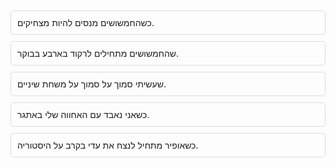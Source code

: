 <div style="border: 1px solid #ddd; padding: 10px; border-radius: 5px; margin: 10px 0;">
    כשהחמשושים מנסים להיות מצחיקים.
</div>
<div style="border: 1px solid #ddd; padding: 10px; border-radius: 5px; margin: 10px 0;">
    שהחמשושים מתחילים לרקוד בארבע בבוקר.
</div>
<div style="border: 1px solid #ddd; padding: 10px; border-radius: 5px; margin: 10px 0;">
    שעשיתי סמוך על סמוך על משחת שיניים.
</div>
<div style="border: 1px solid #ddd; padding: 10px; border-radius: 5px; margin: 10px 0;">
    כשאני נאבד עם האחווה שלי באתגר.
</div>
<div style="border: 1px solid #ddd; padding: 10px; border-radius: 5px; margin: 10px 0;">
    כשאופיר מתחיל לנצח את עדי בקרב על היסטוריה.
</div>
